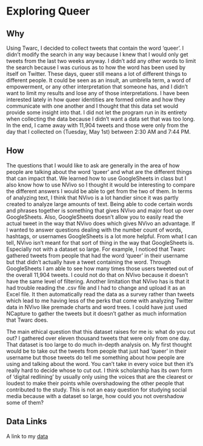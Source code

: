 # Exploring Queer

## Why
Using Twarc, I decided to collect tweets that contain the word ‘queer’. I didn’t modify the search in any way because I knew that I would only get tweets from the last two weeks anyway. I didn’t add any other words to limit the search because I was curious as to how the word has been used by itself on Twitter. These days, queer still means a lot of different things to different people. It could be seen as an insult, an umbrella term, a word of empowerment, or any other interpretation that someone has, and I didn’t want to limit my results and lose any of those interpretations. I have been interested lately in how queer identities are formed online and how they communicate with one another and I thought that this data set would provide some insight into that. I did not let the program run in its entirety when collecting the data because I didn’t want a data set that was too long. In the end, I came away with 11,904 tweets and those were only from the day that I collected on (Tuesday, May 1st) between 2:30 AM and 7:44 PM.  

## How
The questions that I would like to ask are generally in the area of how people are talking about the word ‘queer’ and what are the different things that can impact that. We learned how to use GoogleSheets in class but I also know how to use NVivo so I thought it would be interesting to compare the different answers I would be able to get from the two of them. In terms of analyzing text, I think that NVivo is a lot handier since it was partly created to analyze large amounts of text. Being able to code certain words and phrases together is something that gives NVivo and major foot up over GoogleSheets. Also, GoogleSheets doesn’t allow you to easily read the actual tweet in the way that NVivo does which gives NVivo an advantage. If I wanted to answer questions dealing with the number count of words, hashtags, or usernames GoogleSheets is a lot more helpful. From what I can tell, NVivo isn’t meant for that sort of thing in the way that GoogleSheets is. Especially not with a dataset so large. For example, I noticed that Twarc gathered tweets from people that had the word ‘queer’ in their username but that didn’t actually have a tweet containing the word. Through GoogleSheets I am able to see how many times those users tweeted out of the overall 11,904 tweets. I could not do that on NVivo because it doesn’t have the same level of filtering. Another limitation that NVivo has is that it had trouble reading the .csv file and I had to change and upload it as an Excel file. It then automatically read the data as a survey rather than tweets which lead to me having less of the perks that come with analyzing Twitter data in NVivo like premade charts and word trees. I could have just used NCapture to gather the tweets but it doesn’t gather as much information that Twarc does. 


The main ethical question that this dataset raises for me is: what do you cut out? I gathered over eleven thousand tweets that were only from one day. That dataset is too large to do much in-depth analysis on. My first thought would be to take out the tweets from people that just had ‘queer’ in their username but those tweets do tell me something about how people are using and talking about the word. You can’t take in every voice but then it’s really hard to decide whose to cut out. I think scholarship has its own form of ‘digital redlining’ by usually only using the voices that are the clearest or loudest to make their points while overshadowing the other people that contributed to the study. This is not an easy question for studying social media because with a dataset so large, how could you not overshadow some of them? 

## Data Links

A link to my [data](https://github.com/AlexT224/datastory/raw/master/data/queertwarcresults.csv)


